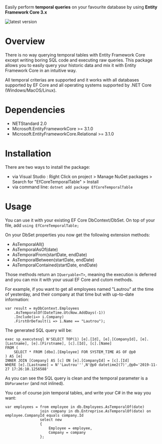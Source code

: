 Easily perform **temporal queries** on your favourite database by using **Entity Framework Core 3.x**

![latest version](https://img.shields.io/nuget/v/EfCoreTemporalTable)

# Overview
There is no way querying temporal tables with Entity Framework Core except writing boring SQL code and executing raw queries.
This package allows you to easily query your historic data and mix it with Entity Framework Core in an intuitive way.

All temporal criterias are supported and it works with all databases supported by EF Core and all operating systems supported by .NET Core (Windows/MacOS/Linux).

# Dependencies
- NETStandard 2.0
- Microsoft.EntityFrameworkCore >= 3.1.0
- Microsoft.EntityFrameworkCore.Relational >= 3.1.0

# Installation
There are two ways to install the package:
- via Visual Studio : Right Click on project > Manage NuGet packages > Search for "EfCoreTemporalTable" > Install
- via command line: `dotnet add package EfCoreTemporalTable`

# Usage
You can use it with your existing EF Core DbContext/DbSet.
On top of your file, add `using EfCoreTemporalTable;`

On your DbSet properties you now get the following extension methods:
- AsTemporalAll()
- AsTemporalAsOf(date)
- AsTemporalFrom(startDate, endDate)
- AsTemporalBetween(startDate, endDate)
- AsTemporalContained(startDate, endDate)

Those methods return an `IQueryable<T>`, meaning the execution is deferred and you can mix it with your usual EF Core and cutom methods.

For example, if you want to get all employees named "Lautrou" at the time of yesterday, and their company at that time but with up-to-date information:

    var result = myDbContext.Employees
        .AsTemporalOf(DateTime.UtcNow.AddDays(-1))
        .Include(i=> i.Company)
        .FirstOrDefault(i => i.Name == "Lautrou");
        
The generated SQL query will be:

    exec sp_executesql N'SELECT TOP(1) [e].[Id], [e].[CompanyId], [e].[Lastname], [e].[Firstname], [c].[Id], [c].[Name]
    FROM (
        SELECT * FROM [dbo].[Employee] FOR SYSTEM_TIME AS OF @p0
    ) AS [e]
    INNER JOIN [Company] AS [c] ON [e].[CompanyId] = [c].[Id]
    WHERE [e].[Lastname] = N''Lautrou''',N'@p0 datetime2(7)',@p0='2019-11-27 17:26:10.1256588'
    
As you can see the SQL query is clean and the temporal parameter is a `DbParameter` (and not inlined).

You can of course join temporal tables, and write your C# in the way you want:

    var employees = from employee in db.Employees.AsTemporalOf(date)
                    join company in db.Entreprise.AsTemporalOf(date) on employee.CompanyId equals company.Id
                    select new
                    {
                        Employee = employee,
                        Company = company
                    };
